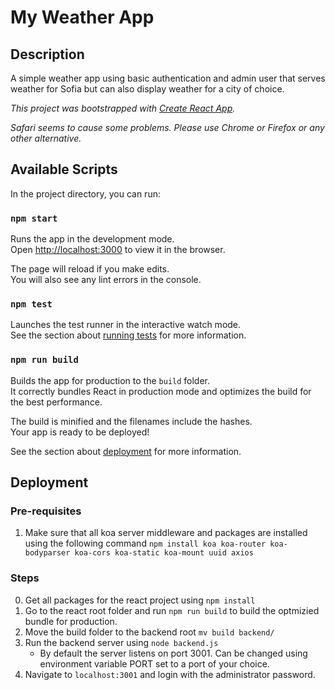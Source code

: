 # My Weather App
## Description
A simple weather app using basic authentication and admin user that serves weather for Sofia but can also display weather for a city of choice.

_This project was bootstrapped with [Create React App](https://github.com/facebook/create-react-app)._

_Safari seems to cause some problems. Please use Chrome or Firefox or any other alternative._
## Available Scripts

In the project directory, you can run:

### `npm start`

Runs the app in the development mode.<br />
Open [http://localhost:3000](http://localhost:3000) to view it in the browser.

The page will reload if you make edits.<br />
You will also see any lint errors in the console.

### `npm test`

Launches the test runner in the interactive watch mode.<br />
See the section about [running tests](https://facebook.github.io/create-react-app/docs/running-tests) for more information.

### `npm run build`

Builds the app for production to the `build` folder.<br />
It correctly bundles React in production mode and optimizes the build for the best performance.

The build is minified and the filenames include the hashes.<br />
Your app is ready to be deployed!

See the section about [deployment](https://facebook.github.io/create-react-app/docs/deployment) for more information.

## Deployment
### Pre-requisites
1. Make sure that all koa server middleware and packages are installed using the following command `npm install koa koa-router koa-bodyparser koa-cors koa-static koa-mount uuid axios`

### Steps
0. Get all packages for the react project using `npm install`
1. Go to the react root folder and run `npm run build` to build the optmizied bundle for production.
2. Move the build folder to the backend root `mv build backend/`
3. Run the backend server using `node backend.js`
   * By default the server listens on port 3001. Can be changed using environment variable PORT set to a port of your choice.
4. Navigate to `localhost:3001` and login with the administrator password.
